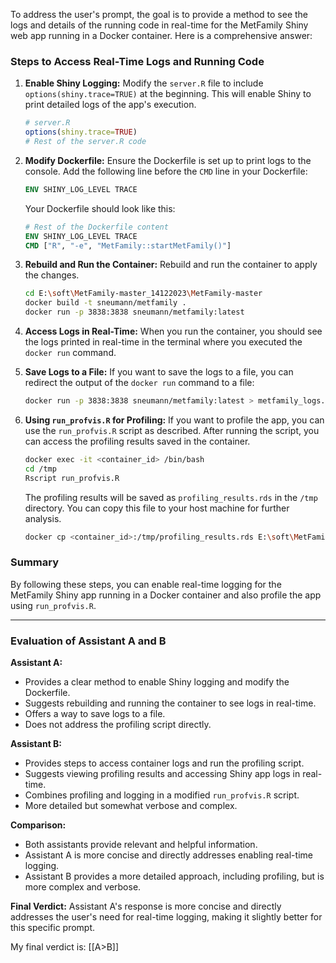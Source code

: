 
To address the user's prompt, the goal is to provide a method to see the logs and details of the running code in real-time for the MetFamily Shiny web app running in a Docker container. Here is a comprehensive answer:

### Steps to Access Real-Time Logs and Running Code

1. **Enable Shiny Logging:**
   Modify the `server.R` file to include `options(shiny.trace=TRUE)` at the beginning. This will enable Shiny to print detailed logs of the app's execution.

   ```R
   # server.R
   options(shiny.trace=TRUE)
   # Rest of the server.R code
   ```

2. **Modify Dockerfile:**
   Ensure the Dockerfile is set up to print logs to the console. Add the following line before the `CMD` line in your Dockerfile:

   ```Dockerfile
   ENV SHINY_LOG_LEVEL TRACE
   ```

   Your Dockerfile should look like this:

   ```Dockerfile
   # Rest of the Dockerfile content
   ENV SHINY_LOG_LEVEL TRACE
   CMD ["R", "-e", "MetFamily::startMetFamily()"]
   ```

3. **Rebuild and Run the Container:**
   Rebuild and run the container to apply the changes.

   ```bash
   cd E:\soft\MetFamily-master_14122023\MetFamily-master
   docker build -t sneumann/metfamily .
   docker run -p 3838:3838 sneumann/metfamily:latest
   ```

4. **Access Logs in Real-Time:**
   When you run the container, you should see the logs printed in real-time in the terminal where you executed the `docker run` command.

5. **Save Logs to a File:**
   If you want to save the logs to a file, you can redirect the output of the `docker run` command to a file:

   ```bash
   docker run -p 3838:3838 sneumann/metfamily:latest > metfamily_logs.txt 2>&1
   ```

6. **Using `run_profvis.R` for Profiling:**
   If you want to profile the app, you can use the `run_profvis.R` script as described. After running the script, you can access the profiling results saved in the container.

   ```bash
   docker exec -it <container_id> /bin/bash
   cd /tmp
   Rscript run_profvis.R
   ```

   The profiling results will be saved as `profiling_results.rds` in the `/tmp` directory. You can copy this file to your host machine for further analysis.

   ```bash
   docker cp <container_id>:/tmp/profiling_results.rds E:\soft\MetFamily-master_14122023\MetFamily-master\
   ```

### Summary
By following these steps, you can enable real-time logging for the MetFamily Shiny app running in a Docker container and also profile the app using `run_profvis.R`.

---

### Evaluation of Assistant A and B

**Assistant A:**
- Provides a clear method to enable Shiny logging and modify the Dockerfile.
- Suggests rebuilding and running the container to see logs in real-time.
- Offers a way to save logs to a file.
- Does not address the profiling script directly.

**Assistant B:**
- Provides steps to access container logs and run the profiling script.
- Suggests viewing profiling results and accessing Shiny app logs in real-time.
- Combines profiling and logging in a modified `run_profvis.R` script.
- More detailed but somewhat verbose and complex.

**Comparison:**
- Both assistants provide relevant and helpful information.
- Assistant A is more concise and directly addresses enabling real-time logging.
- Assistant B provides a more detailed approach, including profiling, but is more complex and verbose.

**Final Verdict:**
Assistant A's response is more concise and directly addresses the user's need for real-time logging, making it slightly better for this specific prompt.

My final verdict is: [[A>B]]